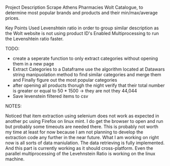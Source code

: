 Project Description
Scrape Athens Pharmacies Wolt Catalogue, to determine most popular brands and products and their min/max/average prices.

Key Points
Used Levenshtein ratio in order to group similar description as the Wolt website is not using product ID's
Enabled Multiprocessing to run the Levenshtein ratio faster.


TODO:

- create a seperate function to only extract categories without opening them in a new page
- Extract Categories to a Dataframe use the algorithm located at Datawars string manipuolation method to find similar
categories and merge them and Finally figure out the most popular categories
- after opening all products thorugh the night verify that their total number is greater or equal to 50 * 1500 -> they are not they 44,044
- Save levenstein filtered items to csv

NOTES:

Noticed that item extraction using selenium does not work as expected in another pc using
Firefox on linux mint. I do get the browser to open and run but probably some timeouts are needed there.
This is probably not worth my time at least for now because I am not planning to develop the extraction
code any further in the near future.
What I am working on right now is all sorts of data maniulation. The data retrieving is fully implemented. And this part is currently working as it should cross-platform. Even the parallel multiprocessing of the Levehnstein Ratio is working on the linux machine.
